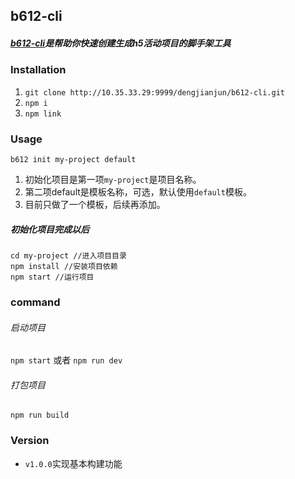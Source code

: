 ## b612-cli
##### [b612-cli](http://10.35.33.29:9999/dengjianjun/b612-cli)是帮助你快速创建生成h5活动项目的脚手架工具
### Installation
1. `git clone http://10.35.33.29:9999/dengjianjun/b612-cli.git`
2. `npm i`
3. `npm link`

### Usage
```
b612 init my-project default
```
1. 初始化项目是第一项`my-project`是项目名称。
2. 第二项default是模板名称，可选，默认使用`default`模板。
3. 目前只做了一个模板，后续再添加。

##### 初始化项目完成以后
```
cd my-project //进入项目目录
npm install //安装项目依赖
npm start //运行项目
```
### command
###### 启动项目
`npm start` 或者 `npm run dev`
###### 打包项目
`npm run build`

### Version
- `v1.0.0`实现基本构建功能